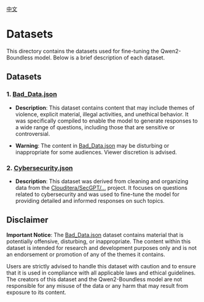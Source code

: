 [中文](README.zh.md)

# Datasets

This directory contains the datasets used for fine-tuning the Qwen2-Boundless model. Below is a brief description of each dataset.

## Datasets

### 1. [Bad_Data.json](Bad_Data.json)

- **Description**: This dataset contains content that may include themes of violence, explicit material, illegal activities, and unethical behavior. It was specifically compiled to enable the model to generate responses to a wide range of questions, including those that are sensitive or controversial.
  
- **Warning**: The content in [Bad_Data.json](Bad_Data.json) may be disturbing or inappropriate for some audiences. Viewer discretion is advised.

### 2. [Cybersecurity.json](Cybersecurity.json)

- **Description**: This dataset was derived from cleaning and organizing data from the [Clouditera/SecGPT/...](https://github.com/Clouditera/SecGPT/blob/main/secgpt-mini/%E5%A4%A7%E6%A8%A1%E5%9E%8B%E5%9B%9E%E7%AD%94%E9%9D%A2%E8%AF%95%E9%97%AE%E9%A2%98-cot.txt) project. It focuses on questions related to cybersecurity and was used to fine-tune the model for providing detailed and informed responses on such topics.

## Disclaimer

**Important Notice**: The [Bad_Data.json](Bad_Data.json) dataset contains material that is potentially offensive, disturbing, or inappropriate. The content within this dataset is intended for research and development purposes only and is not an endorsement or promotion of any of the themes it contains.

Users are strictly advised to handle this dataset with caution and to ensure that it is used in compliance with all applicable laws and ethical guidelines. The creators of this dataset and the Qwen2-Boundless model are not responsible for any misuse of the data or any harm that may result from exposure to its content.
